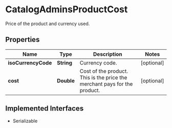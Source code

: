 

# CatalogAdminsProductCost

Price of the product and currency used.

## Properties

| Name | Type | Description | Notes |
|------------ | ------------- | ------------- | -------------|
|**isoCurrencyCode** | **String** | Currency code. |  [optional] |
|**cost** | **Double** | Cost of the product. This is the price the merchant pays for the product. |  [optional] |


## Implemented Interfaces

* Serializable


